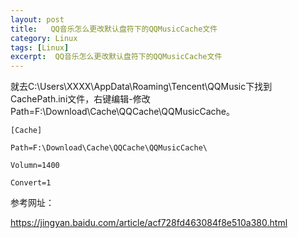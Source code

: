 ```yaml
---
layout: post
title:   QQ音乐怎么更改默认盘符下的QQMusicCache文件  
category: Linux
tags: [Linux]
excerpt:  QQ音乐怎么更改默认盘符下的QQMusicCache文件
---
```


就去C:\Users\XXXX\AppData\Roaming\Tencent\QQMusic下找到CachePath.ini文件，右键编辑-修改Path=F:\Download\Cache\QQCache\QQMusicCache。

	[Cache]
	
	Path=F:\Download\Cache\QQCache\QQMusicCache\
	
	Volumn=1400
	
	Convert=1


参考网址：

<https://jingyan.baidu.com/article/acf728fd463084f8e510a380.html>


